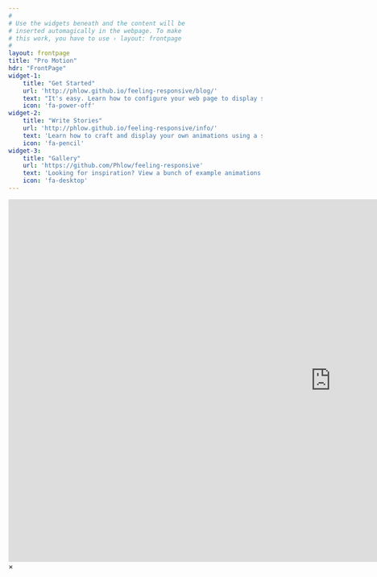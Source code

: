 ```yaml
---
#
# Use the widgets beneath and the content will be
# inserted automagically in the webpage. To make
# this work, you have to use › layout: frontpage
#
layout: frontpage
title: "Pro Motion"
hdr: "FrontPage"
widget-1:
    title: "Get Started"
    url: 'http://phlow.github.io/feeling-responsive/blog/'
    text: "It's easy. Learn how to configure your web page to display stunning web animations."
    icon: 'fa-power-off'
widget-2:
    title: "Write Stories"
    url: 'http://phlow.github.io/feeling-responsive/info/'
    text: 'Learn how to craft and display your own animations using a simple JSON language.'
    icon: 'fa-pencil'
widget-3:
    title: "Gallery"
    url: 'https://github.com/Phlow/feeling-responsive'
    text: 'Looking for inspiration? View a bunch of example animations and see what can be created.'
    icon: 'fa-desktop'
---
```



<div id="videoModal" class="reveal-modal large" data-reveal="">
  <div class="flex-video widescreen vimeo" style="display: block;">
    <iframe width="1280" height="720" src="https://www.youtube.com/embed/3b5zCFSmVvU" frameborder="0" allowfullscreen></iframe>
  </div>
  <a class="close-reveal-modal">&#215;</a>
</div>